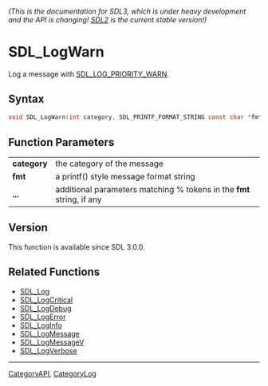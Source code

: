 ###### (This is the documentation for SDL3, which is under heavy development and the API is changing! [SDL2](https://wiki.libsdl.org/SDL2/) is the current stable version!)
# SDL_LogWarn

Log a message with [SDL_LOG_PRIORITY_WARN](SDL_LOG_PRIORITY_WARN.md).

## Syntax

```c
void SDL_LogWarn(int category, SDL_PRINTF_FORMAT_STRING const char *fmt, ...) SDL_PRINTF_VARARG_FUNC(2);

```

## Function Parameters

|                  |                                                                       |
| ---------------- | --------------------------------------------------------------------- |
| **category**     | the category of the message                                           |
| **fmt**          | a printf() style message format string                                |
| **...**          | additional parameters matching % tokens in the **fmt** string, if any |

## Version

This function is available since SDL 3.0.0.

## Related Functions

* [SDL_Log](SDL_Log.md)
* [SDL_LogCritical](SDL_LogCritical.md)
* [SDL_LogDebug](SDL_LogDebug.md)
* [SDL_LogError](SDL_LogError.md)
* [SDL_LogInfo](SDL_LogInfo.md)
* [SDL_LogMessage](SDL_LogMessage.md)
* [SDL_LogMessageV](SDL_LogMessageV.md)
* [SDL_LogVerbose](SDL_LogVerbose.md)

----
[CategoryAPI](CategoryAPI.md), [CategoryLog](CategoryLog.md)
